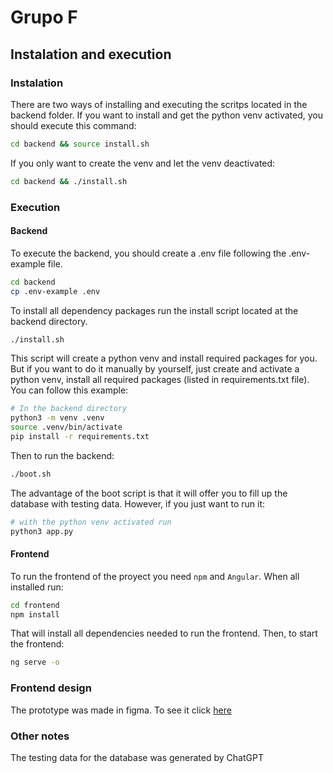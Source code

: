 # Grupo F

## Instalation and execution

### Instalation

There are two ways of installing and executing the scritps located in the backend folder. If you want to install and get the python venv activated, you should execute this command:

```bash
cd backend && source install.sh
```

If you only want to create the venv and let the venv deactivated:

```bash
cd backend && ./install.sh
```
### Execution

#### Backend

To execute the backend, you should create a .env file following the .env-example file. 

```bash
cd backend
cp .env-example .env
```

To install all dependency packages run the install script located at the backend directory.

```bash
./install.sh
```

This script will create a python venv and install required packages for you. But if you want to do it manually by yourself, just create and activate a python venv, install all required packages (listed in requirements.txt file). You can follow this example:

```bash
# In the backend directory
python3 -m venv .venv
source .venv/bin/activate
pip install -r requirements.txt
```

Then to run the backend:

```bash
./boot.sh
```

The advantage of the boot script is that it will offer you to fill up the database with testing data. However, if you just want to run it:

```bash
# with the python venv activated run
python3 app.py
```

#### Frontend

To run the frontend of the proyect you need `npm` and `Angular`. When all installed run:

```bash
cd frontend
npm install
```

That will install all dependencies needed to run the frontend. Then, to start the frontend:

```bash
ng serve -o
```

### Frontend design

The prototype was made in figma. To see it click [here](https://www.figma.com/design/cISJEx3uRimDIfdLR5N5YQ/Librer%C3%ADa?node-id=0-1&t=orSXJa2clBBefjAs-1) 

### Other notes

The testing data for the database was generated by ChatGPT
